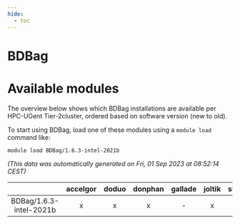 ```yaml
---
hide:
  - toc
---
```


BDBag
=====

# Available modules


The overview below shows which BDBag installations are available per HPC-UGent Tier-2cluster, ordered based on software version (new to old).

To start using BDBag, load one of these modules using a `module load` command like:

```shell
module load BDBag/1.6.3-intel-2021b
```

*(This data was automatically generated on Fri, 01 Sep 2023 at 08:52:14 CEST)*  

| |accelgor|doduo|donphan|gallade|joltik|skitty|swalot|victini|
| :---: | :---: | :---: | :---: | :---: | :---: | :---: | :---: | :---: |
|BDBag/1.6.3-intel-2021b|x|x|x|-|x|x|x|x|
